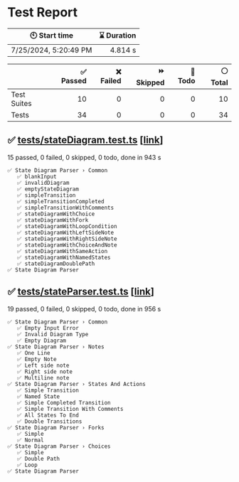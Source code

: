 # Test Report

| 🕙 Start time         | ⌛ Duration |
| --------------------- | ----------: |
| 7/25/2024, 5:20:49 PM |     4.814 s |

|             | ✅ Passed | ❌ Failed | ⏩ Skipped | 🚧 Todo | ⚪ Total |
| ----------- | --------: | --------: | ---------: | ------: | -------: |
| Test Suites |        10 |         0 |          0 |       0 |       10 |
| Tests       |        34 |         0 |          0 |       0 |       34 |

## ✅ <a id="file0" href="#file0">**tests**/stateDiagram.test.ts</a> [[link](https://github.com/tfcp68/yantrix/blob/a08ccc072f4c13c973da93ccd46cc1a627238e73/packages/mermaid-parser/__tests__/stateDiagram.test.ts)]

15 passed, 0 failed, 0 skipped, 0 todo, done in 943 s

```
✅ State Diagram Parser › Common
   ✅ blankInput
   ✅ invalidDiagram
   ✅ emptyStateDiagram
   ✅ simpleTransition
   ✅ simpleTransitionCompleted
   ✅ simpleTransitionWithComments
   ✅ stateDiagramWithChoice
   ✅ stateDiagramWithFork
   ✅ stateDiagramWithLoopCondition
   ✅ stateDiagramWithLeftSideNote
   ✅ stateDiagramWithRightSideNote
   ✅ stateDiagramWithChoiceAndNote
   ✅ stateDiagramWithSameAction
   ✅ stateDiagramWithNamedStates
   ✅ stateDiagramDoublePath
✅ State Diagram Parser
```

## ✅ <a id="file1" href="#file1">**tests**/stateParser.test.ts</a> [[link](https://github.com/tfcp68/yantrix/blob/a08ccc072f4c13c973da93ccd46cc1a627238e73/packages/mermaid-parser/__tests__/stateParser.test.ts)]

19 passed, 0 failed, 0 skipped, 0 todo, done in 956 s

```
✅ State Diagram Parser › Common
   ✅ Empty Input Error
   ✅ Invalid Diagram Type
   ✅ Empty Diagram
✅ State Diagram Parser › Notes
   ✅ One Line
   ✅ Empty Note
   ✅ Left side note
   ✅ Right side note
   ✅ Multiline note
✅ State Diagram Parser › States And Actions
   ✅ Simple Transition
   ✅ Named State
   ✅ Simple Completed Transition
   ✅ Simple Transition With Comments
   ✅ All States To End
   ✅ Double Transitions
✅ State Diagram Parser › Forks
   ✅ Simple
   ✅ Normal
✅ State Diagram Parser › Choices
   ✅ Simple
   ✅ Double Path
   ✅ Loop
✅ State Diagram Parser
```
